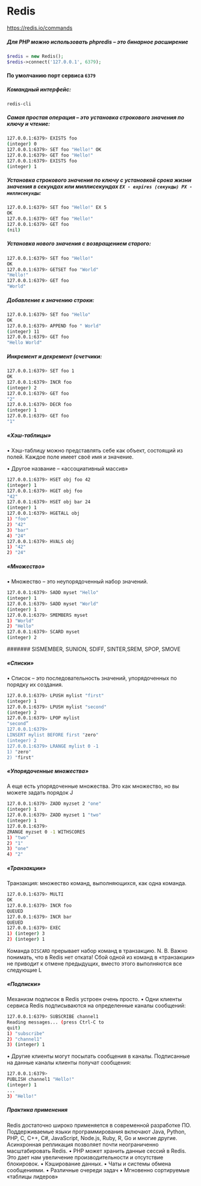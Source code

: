 # Redis

https://redis.io/commands

##### Для PHP можно использовать phpredis – это бинарное расширение
```php
$redis = new Redis();
$redis->connect('127.0.0.1', 6379);
```
#### По умолчанию порт сервиса `6379`

##### Командный интерфейс:
```
redis-cli
```

##### Самая простая операция – это установка строкового значения по ключу и чтение:
```bash
127.0.0.1:6379> EXISTS foo
(integer) 0
127.0.0.1:6379> SET foo "Hello!" OK
127.0.0.1:6379> GET foo "Hello!"
127.0.0.1:6379> EXISTS foo
(integer) 1
```

##### Установка строкового значения по ключу с установкой срока жизни значения в секундах или миллисекундах  `EX - expires (секунды) PX - миллисекунды`: 
```bash
127.0.0.1:6379> SET foo "Hello!" EX 5
OK
127.0.0.1:6379> GET foo "Hello!"
127.0.0.1:6379> GET foo
(nil)
```

##### Установка нового значения с возвращением старого:
```bash
127.0.0.1:6379> SET foo "Hello!"
OK
127.0.0.1:6379> GETSET foo "World"
"Hello!"
127.0.0.1:6379> GET foo
"World"
```

##### Добавление к значению строки:
```bash
127.0.0.1:6379> SET foo "Hello"
OK
127.0.0.1:6379> APPEND foo " World"
(integer) 11
127.0.0.1:6379> GET foo
"Hello World"
```

##### Инкремент и декремент (счетчики:

```bash
127.0.0.1:6379> SET foo 1
OK
127.0.0.1:6379> INCR foo
(integer) 2
127.0.0.1:6379> GET foo
"2"
127.0.0.1:6379> DECR foo
(integer) 1
127.0.0.1:6379> GET foo
"1"
```


##### «Хэш-таблицы»

• Хэш-таблицу можно представлять себе как
объект, состоящий из полей. Каждое поле
имеет своё имя и значение.

• Другое название – «ассоциативный массив»

```bash
127.0.0.1:6379> HSET obj foo 42
(integer) 1
127.0.0.1:6379> HGET obj foo
"42"
127.0.0.1:6379> HSET obj bar 24
(integer) 1
127.0.0.1:6379> HGETALL obj
1) "foo"
2) "42"
3) "bar"
4) "24"
127.0.0.1:6379> HVALS obj
1) "42"
2) "24"
```

##### «Множество»

• Множество – это неупорядоченный набор
значений.
```bash
127.0.0.1:6379> SADD myset "Hello"
(integer) 1
127.0.0.1:6379> SADD myset "World"
(integer) 1
127.0.0.1:6379> SMEMBERS myset
1) "World"
2) "Hello"
127.0.0.1:6379> SCARD myset
(integer) 2
```
####### SISMEMBER, SUNION, SDIFF, SINTER,SREM, SPOP, SMOVE

##### «Списки»

• Список – это последовательность значений,
упорядоченных по порядку их создания.
```bash
127.0.0.1:6379> LPUSH mylist "first"
(integer) 1
127.0.0.1:6379> LPUSH mylist "second"
(integer) 2
127.0.0.1:6379> LPOP mylist
"second”
127.0.0.1:6379>
LINSERT mylist BEFORE first "zero"
(integer) 2
127.0.0.1:6379> LRANGE mylist 0 -1
1) "zero"
2) "first"
```

##### «Упорядоченные множества»
А еще есть упорядоченные множества. Это как
множество, но вы можете задать порядок J
```bash
127.0.0.1:6379> ZADD myzset 2 "one"
(integer) 1
127.0.0.1:6379> ZADD myzset 1 "two"
(integer) 1
127.0.0.1:6379>
ZRANGE myzset 0 -1 WITHSCORES
1) "two"
2) "1"
3) "one"
4) "2"
```

##### «Транзакции»

Транзакция: множество команд,
выполняющихся, как одна команда.
```bash
127.0.0.1:6379> MULTI
OK
127.0.0.1:6379> INCR foo
QUEUED
127.0.0.1:6379> INCR bar
QUEUED
127.0.0.1:6379> EXEC
1) (integer) 3
2) (integer) 1
```
Команда `DISCARD` прерывает набор команд в
транзакцию.
N. B. Важно понимать, что в Redis нет отката!
Сбой одной из команд в «транзакции» не
приводит к отмене предыдущих, вместо этого
выполняются все следующие L

##### «Подписки»

Механизм подписок в Redis устроен очень
просто.
• Одни клиенты сервиса Redis подписываются
на определенные каналы сообщений:
```bash
127.0.0.1:6379> SUBSCRIBE channel1
Reading messages... (press Ctrl-C to
quit)
1) "subscribe"
2) "channel1"
3) (integer) 1
```
• Другие клиенты могут посылать сообщения в
каналы. Подписанные на данные каналы
клиенты получат сообщения:
```bash
127.0.0.1:6379>
PUBLISH channel1 "Hello!"
(integer) 1
...
3) "Hello!"
```

##### Практика применения

Redis достаточно широко применяется в
современной разработке ПО.
Поддерживаемые языки программирования
включают Java, Python, PHP, C, C++, C#, JavaScript,
Node.js, Ruby, R, Go и многие другие.
Асинхронная репликация позволяет почти
неограниченно масштабировать Redis.
• PHP может хранить данные сессий в Redis. Это
дает нам увеличение производительности и
отсутствие блокировок.
• Кэширование данных.
• Чаты и системы обмена сообщениями.
• Различные очереди задач
• Мгновенно сортируемые «таблицы лидеров»
